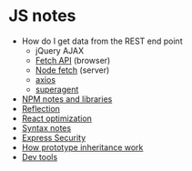 # JS notes

* How do I get data from the REST end point
    * jQuery AJAX
    * [Fetch API](https://developer.mozilla.org/en-US/docs/Web/API/Fetch_API) (browser)
    * [Node fetch](https://www.npmjs.com/package/node-fetch) (server)
    * [axios](https://www.npmjs.com/package/axios)
    * [superagent](https://www.npmjs.com/package/superagent)
* [NPM notes and libraries](https://github.com/awesome1888/tech-insights/blob/master/articles/js-notes/npm-libraries.md)
* [Reflection](https://github.com/awesome1888/tech-insights/blob/master/articles/js-notes/reflection.md)
* [React optimization](https://github.com/awesome1888/tech-insights/blob/master/articles/js-notes/react-optimization.md)
* [Syntax notes](https://github.com/awesome1888/tech-insights/blob/master/articles/js-notes/syntax-notes.md)
* [Express Security](https://github.com/awesome1888/tech-insights/blob/master/articles/js-notes/express-security.md)
* [How prototype inheritance work](https://github.com/awesome1888/tech-insights/blob/master/articles/js-notes/how-protoype-inheritance-work.md)
* [Dev tools](https://github.com/awesome1888/tech-insights/blob/master/articles/js-notes/dev-tools.md)
